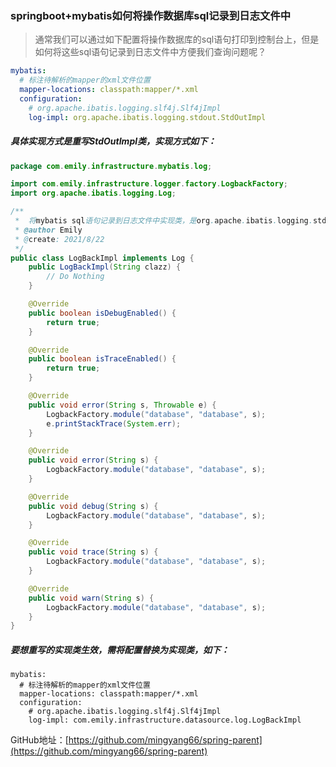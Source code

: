 ### springboot+mybatis如何将操作数据库sql记录到日志文件中

> 通常我们可以通过如下配置将操作数据库的sql语句打印到控制台上，但是如何将这些sql语句记录到日志文件中方便我们查询问题呢？

```yaml
mybatis:
  # 标注待解析的mapper的xml文件位置
  mapper-locations: classpath:mapper/*.xml
  configuration:
    # org.apache.ibatis.logging.slf4j.Slf4jImpl
    log-impl: org.apache.ibatis.logging.stdout.StdOutImpl
```

##### 具体实现方式是重写StdOutImpl类，实现方式如下：

```java
package com.emily.infrastructure.mybatis.log;

import com.emily.infrastructure.logger.factory.LogbackFactory;
import org.apache.ibatis.logging.Log;

/**
 *  将mybatis sql语句记录到日志文件中实现类，是org.apache.ibatis.logging.stdout.StdOutImpl类的替换
 * @author Emily
 * @create: 2021/8/22
 */
public class LogBackImpl implements Log {
    public LogBackImpl(String clazz) {
        // Do Nothing
    }

    @Override
    public boolean isDebugEnabled() {
        return true;
    }

    @Override
    public boolean isTraceEnabled() {
        return true;
    }

    @Override
    public void error(String s, Throwable e) {
        LogbackFactory.module("database", "database", s);
        e.printStackTrace(System.err);
    }

    @Override
    public void error(String s) {
        LogbackFactory.module("database", "database", s);
    }

    @Override
    public void debug(String s) {
        LogbackFactory.module("database", "database", s);
    }

    @Override
    public void trace(String s) {
        LogbackFactory.module("database", "database", s);
    }

    @Override
    public void warn(String s) {
        LogbackFactory.module("database", "database", s);
    }
}

```

##### 要想重写的实现类生效，需将配置替换为实现类，如下：

```
mybatis:
  # 标注待解析的mapper的xml文件位置
  mapper-locations: classpath:mapper/*.xml
  configuration:
    # org.apache.ibatis.logging.slf4j.Slf4jImpl
    log-impl: com.emily.infrastructure.datasource.log.LogBackImpl
```

GitHub地址：[https://github.com/mingyang66/spring-parent](https://github.com/mingyang66/spring-parent)

